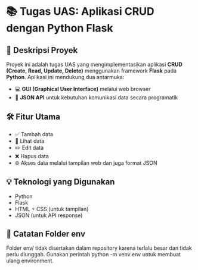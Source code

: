 # 📚 Tugas UAS: Aplikasi CRUD dengan Python Flask

## 📌 Deskripsi Proyek

Proyek ini adalah tugas UAS yang mengimplementasikan aplikasi **CRUD (Create, Read, Update, Delete)** menggunakan framework **Flask** pada **Python**. Aplikasi ini mendukung dua antarmuka:
- 💻 **GUI (Graphical User Interface)** melalui web browser
- 🔗 **JSON API** untuk kebutuhan komunikasi data secara programatik

## 🛠️ Fitur Utama

- ✅ Tambah data
- 📄 Lihat data
- ✏️ Edit data
- ❌ Hapus data
- 🌐 Akses data melalui tampilan web dan juga format JSON

## 💡 Teknologi yang Digunakan

- Python
- Flask
- HTML + CSS (untuk tampilan)
- JSON (untuk API response)

## 📁 Catatan Folder env
Folder env/ tidak disertakan dalam repository karena terlalu besar dan tidak perlu diunggah. Gunakan perintah python -m venv env untuk membuat ulang environment.
